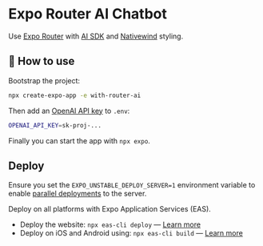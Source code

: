 # Expo Router AI Chatbot

Use [Expo Router](https://docs.expo.dev/router/introduction/) with [AI SDK](https://ai-sdk.dev/docs/getting-started/expo) and [Nativewind](https://www.nativewind.dev/v4/overview/) styling.

## 🚀 How to use

Bootstrap the project:

```sh
npx create-expo-app -e with-router-ai
```

Then add an [OpenAI API key](https://platform.openai.com/api-keys) to `.env`:

```sh
OPENAI_API_KEY=sk-proj-...
```

Finally you can start the app with `npx expo`.

## Deploy

Ensure you set the `EXPO_UNSTABLE_DEPLOY_SERVER=1` environment variable to enable [parallel deployments](https://docs.expo.dev/router/reference/api-routes/#native-deployment) to the server.

Deploy on all platforms with Expo Application Services (EAS).

- Deploy the website: `npx eas-cli deploy` — [Learn more](https://docs.expo.dev/eas/hosting/get-started/)
- Deploy on iOS and Android using: `npx eas-cli build` — [Learn more](https://expo.dev/eas)
